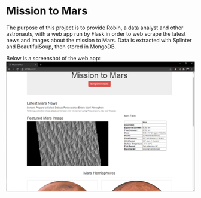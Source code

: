 # Mission to Mars

The purpose of this project is to provide Robin, a data analyst and other astronauts, with a web app run by Flask in order to web scrape the latest news and images about the mission to Mars. Data is extracted with Splinter and BeautifulSoup, then stored in MongoDB. 

Below is a screenshot of the web app:
<img src="web_app_screenshot.PNG">
